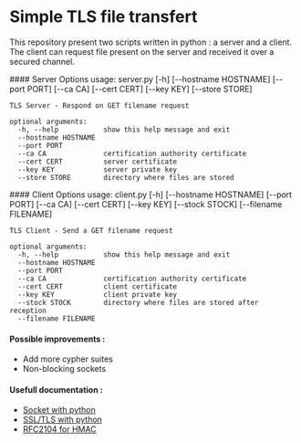 # Simple TLS file transfert

This repository present two scripts written in python : a server and a client.
The client can request file present on the server and received it over a
secured channel.

#### Server Options
    usage: server.py [-h] [--hostname HOSTNAME] [--port PORT] [--ca CA]
                     [--cert CERT] [--key KEY] [--store STORE]

    TLS Server - Respond on GET filename request

    optional arguments:
      -h, --help           show this help message and exit
      --hostname HOSTNAME
      --port PORT
      --ca CA              certification authority certificate
      --cert CERT          server certificate
      --key KEY            server private key
      --store STORE        directory where files are stored

#### Client Options
    usage: client.py [-h] [--hostname HOSTNAME] [--port PORT] [--ca CA]
                     [--cert CERT] [--key KEY] [--stock STOCK]
                     [--filename FILENAME]

    TLS Client - Send a GET filename request

    optional arguments:
      -h, --help           show this help message and exit
      --hostname HOSTNAME
      --port PORT
      --ca CA              certification authority certificate
      --cert CERT          client certificate
      --key KEY            client private key
      --stock STOCK        directory where files are stored after reception
      --filename FILENAME

#### Possible improvements :
*  Add more cypher suites
*  Non-blocking sockets

#### Usefull documentation :
* [Socket with python](https://docs.python.org/2.7/howto/sockets.html)
* [SSL/TLS with python](https://docs.python.org/2/library/ssl.html)
* [RFC2104 for HMAC](https://tools.ietf.org/html/rfc2104.html)

